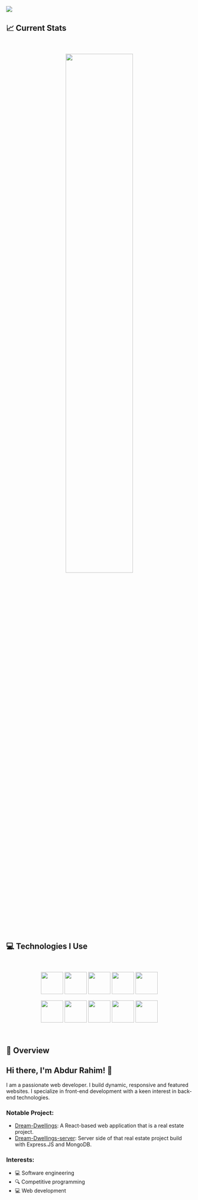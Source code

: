 <a href="https://www.linkedin.com/in/rahim-ashraf">
<img src="https://i.ibb.co/h7Mt1Pg/Rahim-Web-developer.gif" />
</a> 

## :chart_with_upwards_trend: Current Stats
<br />
<p align="center">
  <img width="60%" src="https://github-readme-streak-stats.herokuapp.com?user=Rahim-Ashraf&theme=react&hide_border=true&background=0D1117&stroke=0D1117&fire=FF1CF7&sideLabels=00F0FF&currStreakNum=00F0FF&ring=FF1CF7&currStreakLabel=00F0FF&sideNums=00F0FF" />
</p>
</br>

## :computer: Technologies I Use

<br>
<p align="center">
<img width="60px"  src="https://github.com/mir-hussain/mir-hussain/blob/main/images/icons/HTML.png"/>
<img width="60px" src="https://i.ibb.co/hZSNsDG/css.png"/>
<img width="60px" src="https://github.com/mir-hussain/mir-hussain/blob/main/images/icons/JavaScript.png"/>
<img width="60px" src="https://i.ibb.co/0n2hM8r/react.png"/>
<img width="60px" src="https://github.com/mir-hussain/mir-hussain/blob/main/images/icons/tailwind.png"/>
</p>
<p align="center">
<img width="60px" src="https://i.ibb.co/zVJrTwb/firebase.png"/>
<img width="60px" src="https://github.com/mir-hussain/mir-hussain/blob/main/images/icons/node.png"/>
<img width="60px" src="https://i.ibb.co/nPbnZh9/express-js.png"/>
<img width="60px" src="https://github.com/mir-hussain/mir-hussain/blob/main/images/icons/mongo.png"/>
<img width="60px" src="https://i.ibb.co/0CMDWxy/jwt.png"/>
</p>
<br/>

## :eyes: Overview 
## Hi there, I'm Abdur Rahim! 👋

I am a passionate web developer. I build dynamic, responsive and featured websites. I specialize in front-end development with a keen interest in back-end technologies.

### Notable Project:
- [Dream-Dwellings](https://github.com/Rahim-Ashraf/dream-dwellings-client): A React-based web application that is a real estate project.
- [Dream-Dwellings-server](https://github.com/Rahim-Ashraf/dream-dwellings-server): Server side of that real estate project build with Express.JS and MongoDB.

### Interests:
- 💻 Software engineering
- 🔍 Competitive programming
- 💻 Web development
<br />
